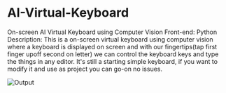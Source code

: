# AI-Virtual-Keyboard

On-screen AI Virtual Keyboard using Computer Vision Front-end: Python Description: This is a on-screen virtual keyboard using computer vision where a keyboard is displayed on screen and with our fingertips(tap first finger upoff second on letter) we can control the keyboard keys and type the things in any editor. 
It's still a starting simple keyboard, if you want to modify it and use as project you can go-on no issues.

![Output](https://github.com/Aditya020224/AI-Virtual-Keyboard-/assets/96903392/72611903-c329-4243-90f3-d095023bbdce)

